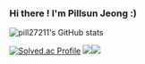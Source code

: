 ### Hi there ! I'm Pillsun Jeong :)


![pill27211's GitHub stats](https://github-readme-stats.vercel.app/api?username=pill27211&show_icons=true&theme=tokyonight)

[![Solved.ac Profile](http://mazassumnida.wtf/api/v2/generate_badge?boj=pill27211)](https://solved.ac/pill27211/)
<img src="https://img.shields.io/badge/C++-00599C?style=for-the-badge&logo=C++&logoColor=white"><img src="https://img.shields.io/badge/C++-00599C?style=for-the-badge&logo=C++&logoColor=white">
